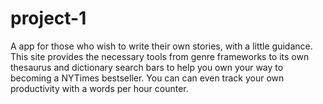 # project-1

A app for those who wish to write their own stories, with a little guidance. This site provides the necessary tools from genre frameworks to its own thesaurus and dictionary search bars to help you own your way to becoming a NYTimes bestseller. You can can even track your own productivity with a words per hour counter.